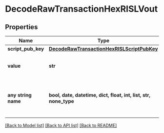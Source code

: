 # DecodeRawTransactionHexRISLVout


## Properties
Name | Type | Description | Notes
------------ | ------------- | ------------- | -------------
**script_pub_key** | [**DecodeRawTransactionHexRISLScriptPubKey**](DecodeRawTransactionHexRISLScriptPubKey.md) |  | 
**value** | **str** | Represents the sent/received amount. | [optional] 
**any string name** | **bool, date, datetime, dict, float, int, list, str, none_type** | any string name can be used but the value must be the correct type | [optional]

[[Back to Model list]](../README.md#documentation-for-models) [[Back to API list]](../README.md#documentation-for-api-endpoints) [[Back to README]](../README.md)


